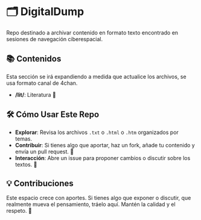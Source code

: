 # 🗂️ DigitalDump

Repo destinado a archivar contenido en formato texto encontrado en sesiones de navegación ciberespacial. 

## 📚 Contenidos

Esta sección se irá expandiendo a medida que actualice los archivos, se usa formato canal de 4chan.

- **/lit/**: Literatura 📖

## 🛠️ Cómo Usar Este Repo

- **Explorar**: Revisa los archivos `.txt` o `.html` o `.htm` organizados por temas.
- **Contribuir**: Si tienes algo que aportar, haz un fork, añade tu contenido y envía un pull request. 🔄
- **Interacción**: Abre un issue para proponer cambios o discutir sobre los textos. 💬

## 💡 Contribuciones

Este espacio crece con aportes. Si tienes algo que exponer o discutir, que realmente mueva el pensamiento, tráelo aquí. Mantén la calidad y el respeto. 🚀
